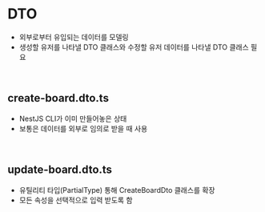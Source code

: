 # DTO

- 외부로부터 유입되는 데이터를 모델링
- 생성할 유저를 나타낼 DTO 클래스와 수정할 유저 데이터를 나타낼 DTO 클래스 필요

<br/>

## create-board.dto.ts

- NestJS CLI가 이미 만들어놓은 상태
- 보통은 데이터를 외부로 임의로 받을 때 사용

<br/>

## update-board.dto.ts

- 유틸리티 타입(PartialType) 통해 CreateBoardDto 클래스를 확장
- 모든 속성을 선택적으로 입력 받도록 함